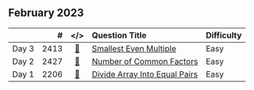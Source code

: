 ## February 2023

||#|</>|Question Title|Difficulty|
|:--|--:|:-:|:--|:--|
|Day 3|2413|[📎](../src/q_2401_2450/q2413.cc)|[Smallest Even Multiple](https://leetcode.com/problems/smallest-even-multiple/)|Easy|
|Day 2|2427|[📎](../src/q_2401_2450/q2427.cc)|[Number of Common Factors](https://leetcode.com/problems/number-of-common-factors/)|Easy|
|Day 1|2206|[📎](../src/q_2201_2250/q2206.cc)|[Divide Array Into Equal Pairs](https://leetcode.com/problems/divide-array-into-equal-pairs/)|Easy|


